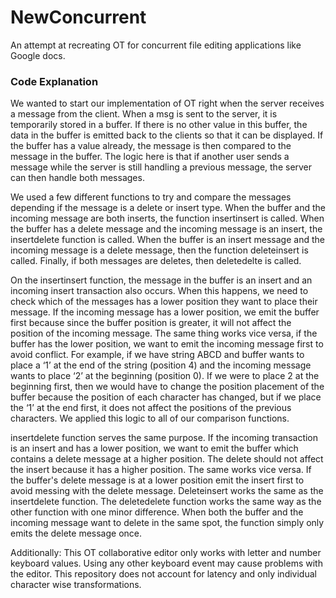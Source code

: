 # NewConcurrent

An attempt at recreating OT for concurrent file editing applications like Google docs.


### Code Explanation


  We wanted to start our implementation of OT right when the server receives a message from the client. When a msg is sent to the server, 
it is temporarily stored in a buffer. If there is no other value in this buffer, the data in the buffer is emitted back to 
the clients so that it can be displayed. If the buffer has a value already, the message is then compared to the message in the buffer. 
The logic here is that if another user sends a message while the server is still handling a previous message, the server can then handle both messages. 


We used a few different functions to try and compare the messages depending if the message is a delete or insert type. When the buffer and the incoming
message are both inserts, the function insertinsert is called. When the buffer has a delete message and the incoming message is an insert, the insertdelete
function is called. When the buffer is an insert message and the incoming message is a delete message, then the function deleteinsert is called. Finally, if 
both messages are deletes, then deletedelte is called. 



On the insertinsert function, the message in the buffer is an insert and an incoming insert transaction also occurs. When this happens, 
we need to check which of the messages has a lower position they want to place their message. If the incoming message has a lower position, 
we emit the buffer first because since the buffer position is greater, it will not affect the position of the incoming message. The same thing 
works vice versa, if the buffer has the lower position, we want to emit the incoming message first to avoid conflict. For example, if we have string
ABCD and buffer wants to place a ‘1’ at the end of the string (position 4) and the incoming message wants to place ‘2’ at the beginning (position 0).
If we were to place 2 at the beginning first, then we would have to change the position placement of the buffer because the position of each 
character has changed, but if we place the ‘1’ at the end first, it does not affect the positions of the previous characters. We applied this logic to 
all of our comparison functions. 



insertdelete function serves the same purpose. If the incoming transaction is an insert and has a lower position, we want to emit the buffer which contains
a delete message at a higher position. The delete should not affect the insert because it has a higher position. The same works vice versa. If the buffer's
delete message is at a lower position emit the insert first to avoid messing with the delete message. Deleteinsert works the same as the insertdelete function. 
The deletedelete function works the same way as the other function with one minor difference. When both the buffer and the incoming message want to delete in
the same spot, the function simply only emits the delete message once. 


Additionally: This OT collaborative editor only works with letter and number keyboard values. Using any other keyboard event
may cause problems with the editor. This repository does not account for latency and only individual character wise transformations. 
